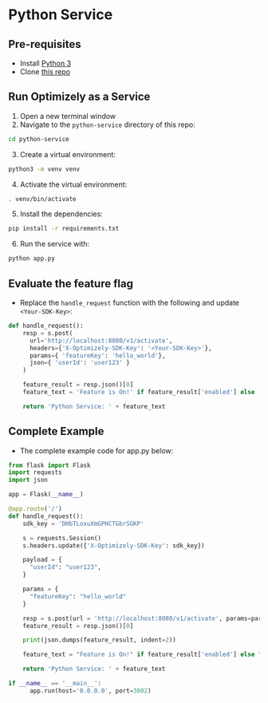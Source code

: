 # Python Service

## Pre-requisites
- Install [Python 3](https://www.python.org/downloads/)
- Clone [this repo](https://github.com/asaschachar/oplty-in-microservice-example)

## Run Optimizely as a Service
1. Open a new terminal window
2. Navigate to the `python-service` directory of this repo:
```bash
cd python-service
```

3. Create a virtual environment:
```bash
python3 -m venv venv
```

4. Activate the virtual environment:
```bash
. venv/bin/activate
```

5. Install the dependencies:
```bash
pip install -r requirements.txt
```

6. Run the service with:
```bash
python app.py
```

## Evaluate the feature flag
- Replace the `handle_request` function with the following and update `<Your-SDK-Key>`:
```python
def handle_request():
    resp = s.post(
      url='http://localhost:8080/v1/activate',
      headers={'X-Optimizely-SDK-Key': '<Your-SDK-Key>'},
      params={ 'featureKey': 'hello_world'},
      json={ 'userId': 'user123' }
    )

    feature_result = resp.json()[0]
    feature_text = 'Feature is On!' if feature_result['enabled'] else 'Feature is off :('

    return 'Python Service: ' + feature_text
```

## Complete Example
- The complete example code for app.py below:
```python
from flask import Flask
import requests
import json

app = Flask(__name__)

@app.route('/')
def handle_request():
    sdk_key = 'DHbTLoxuXmGPHCTGbrSGKP'

    s = requests.Session()
    s.headers.update({'X-Optimizely-SDK-Key': sdk_key})

    payload = {
      "userId": "user123",
    }

    params = {
      "featureKey": "hello_world"
    }

    resp = s.post(url = 'http://localhost:8080/v1/activate', params=params, json=payload)
    feature_result = resp.json()[0]

    print(json.dumps(feature_result, indent=2))

    feature_text = "Feature is On!" if feature_result['enabled'] else "Feature is off :("

    return 'Python Service: ' + feature_text

if __name__ == '__main__':
      app.run(host='0.0.0.0', port=3002)
```
